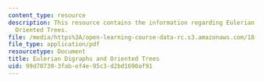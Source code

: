 ```yaml
---
content_type: resource
description: This resource contains the information regarding Eulerian Digraphs and
  Oriented Trees.
file: /media/https%3A/open-learning-course-data-rc.s3.amazonaws.com/18-314-combinatorial-analysis-fall-2014/99d707393fabef4e95c3d2bd1690af91_MIT18_314F14_mt2.pdf
file_type: application/pdf
resourcetype: Document
title: Eulerian Digraphs and Oriented Trees
uid: 99d70739-3fab-ef4e-95c3-d2bd1690af91
---
```

